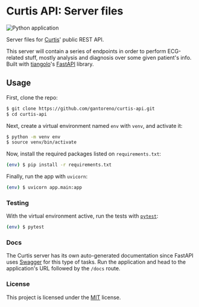 # Curtis API: Server files

![Python application](https://github.com/gantoreno/curtis-api/workflows/Python%20application/badge.svg)

Server files for [Curtis](https://github.com/gantoreno/curtis-engine)' public REST API.

This server will contain a series of endpoints in order to perform ECG-related stuff, mostly analysis and diagnosis over some given patient's info. Built with [tiangolo](https://github.com/tiangolo)'s [FastAPI](https://fastapi.tiangolo.com/) library.

## Usage

First, clone the repo:

```sh
$ git clone https://github.com/gantoreno/curtis-api.git
$ cd curtis-api
```

Next, create a virtual environment named `env` with `venv`, and activate it:

```sh
$ python -m venv env
$ source venv/bin/activate
```

Now, install the required packages listed on `requirements.txt`:

```sh
(env) $ pip install -r requirements.txt
```

Finally, run the app with `uvicorn`:

```sh
(env) $ uvicorn app.main:app
```

### Testing

With the virtual environment active, run the tests with [`pytest`](https://docs.pytest.org/en/stable/):

```sh
(env) $ pytest
```

### Docs

The Curtis server has its own auto-generated documentation since FastAPI uses [Swagger](https://swagger.io/) for this type of tasks. Run the application and head to the application's URL followed by the `/docs` route.

### License

This project is licensed under the [MIT](https://es.wikipedia.org/wiki/Licencia_MIT) license.
